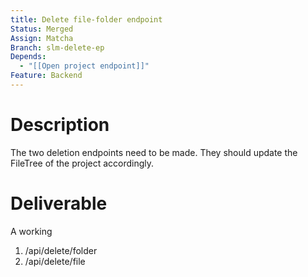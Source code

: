 ```yaml
---
title: Delete file-folder endpoint
Status: Merged
Assign: Matcha
Branch: slm-delete-ep
Depends:
  - "[[Open project endpoint]]"
Feature: Backend
---
```

# Description
The two deletion endpoints need to be made. They should update the FileTree of the project accordingly.
# Deliverable
A working
1. /api/delete/folder
2. /api/delete/file